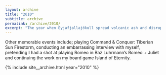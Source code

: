 ```yaml
---
layout: archive
title: "2010"
subtitle: archive
permalink: /archive/2010/
excerpt: "The year when Eyjafjallajökull spread volcanic ash and disrupts air traffic in Europe."
---
```

Other memorable events include; playing Command & Conquer: Tiberian Sun Firestorm, conducting an embarrassing interview with myself, pretending I had a shot at playing Romeo in Baz Luhrmann’s Romeo + Juliet and continuing the work on my board game Island of Eternity.

{% include site__archive.html year="2010" %}